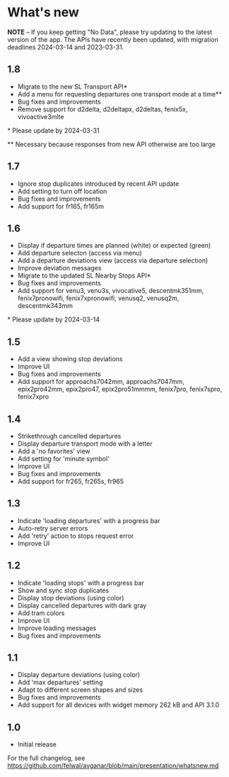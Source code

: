 # What's new

**NOTE** – If you keep getting "No Data", please try updating to the latest version of the app. The APIs have recently been updated, with migration deadlines 2024-03-14 and 2023-03-31.

## 1.8

- Migrate to the new SL Transport API*
- Add a menu for requesting departures one transport mode at a time**
- Bug fixes and improvements
- Remove support for d2delta, d2deltapx, d2deltas, fenix5x, vivoactive3mlte

\* Please update by 2024-03-31

** Necessary because responses from new API otherwise are too large

## 1.7

- Ignore stop duplicates introduced by recent API update
- Add setting to turn off location
- Bug fixes and improvements
- Add support for fr165, fr165m

## 1.6

- Display if departure times are planned (white) or expected (green)
- Add departure selecton (access via menu)
- Add a departure deviations view (access via departure selection)
- Improve deviation messages
- Migrate to the updated SL Nearby Stops API*
- Bug fixes and improvements
- Add support for venu3, venu3s, vivocative5, descentmk351mm, fenix7pronowifi, fenix7xpronowifi, venusq2, venusq2m, descentmk343mm

\* Please update by 2024-03-14

## 1.5

- Add a view showing stop deviations
- Improve UI
- Bug fixes and improvements
- Add support for approachs7042mm, approachs7047mm, epix2pro42mm, epix2pro47, epix2pro51mmmm, fenix7pro, fenix7spro, fenix7xpro

## 1.4

- Strikethrough cancelled departures
- Display departure transport mode with a letter
- Add a 'no favorites' view
- Add setting for 'minute symbol'
- Improve UI
- Bug fixes and improvements
- Add support for fr265, fr265s, fr965

## 1.3

- Indicate 'loading departures' with a progress bar
- Auto-retry server errors
- Add 'retry' action to stops request error
- Improve UI

## 1.2

- Indicate 'loading stops' with a progress bar
- Show and sync stop duplicates
- Display stop deviations (using color)
- Display cancelled departures with dark gray
- Add tram colors
- Improve UI
- Improve loading messages
- Bug fixes and improvements

## 1.1

- Display departure deviations (using color)
- Add 'max departures' setting
- Adapt to different screen shapes and sizes
- Bug fixes and improvements
- Add support for all devices with widget memory 262 kB and API 3.1.0

## 1.0

- Initial release

For the full changelog, see https://github.com/felwal/avganar/blob/main/presentation/whatsnew.md

